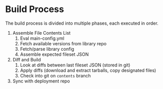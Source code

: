 # Build Process

The build process is divided into multiple phases, each executed in order.

1. Assemble File Contents List
    1. Eval main-config.yml
    2. Fetch available versions from library repo
    3. Fetch/parse library config
    4. Assemble expected fileset JSON
2. Diff and Build
    1. Look at diffs between last fileset JSON (stored in git)
    2. Apply diffs (download and extract tarballs, copy designated files)
    3. Check into git on `contents` branch
3. Sync with deployment repo

